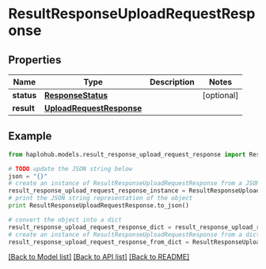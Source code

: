 # ResultResponseUploadRequestResponse


## Properties
Name | Type | Description | Notes
------------ | ------------- | ------------- | -------------
**status** | [**ResponseStatus**](ResponseStatus.md) |  | [optional] 
**result** | [**UploadRequestResponse**](UploadRequestResponse.md) |  | 

## Example

```python
from haplohub.models.result_response_upload_request_response import ResultResponseUploadRequestResponse

# TODO update the JSON string below
json = "{}"
# create an instance of ResultResponseUploadRequestResponse from a JSON string
result_response_upload_request_response_instance = ResultResponseUploadRequestResponse.from_json(json)
# print the JSON string representation of the object
print ResultResponseUploadRequestResponse.to_json()

# convert the object into a dict
result_response_upload_request_response_dict = result_response_upload_request_response_instance.to_dict()
# create an instance of ResultResponseUploadRequestResponse from a dict
result_response_upload_request_response_from_dict = ResultResponseUploadRequestResponse.from_dict(result_response_upload_request_response_dict)
```
[[Back to Model list]](../README.md#documentation-for-models) [[Back to API list]](../README.md#documentation-for-api-endpoints) [[Back to README]](../README.md)


